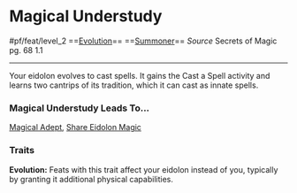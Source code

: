 # Magical Understudy
#pf/feat/level_2
==[Evolution](../../Traits/Evolution.md)== ==[Summoner](../../Traits/Summoner.md)==
*Source* Secrets of Magic pg. 68 1.1

---
Your eidolon evolves to cast spells. It gains the Cast a Spell activity and learns two cantrips of its tradition, which it can cast as innate spells.

### Magical Understudy Leads To...
[Magical Adept](Magical%20Adept.md), [Share Eidolon Magic](Share%20Eidolon%20Magic)

### Traits
**Evolution:** Feats with this trait affect your eidolon instead of you, typically by granting it additional physical capabilities.